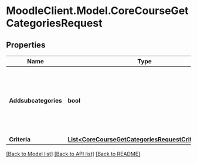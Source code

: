# MoodleClient.Model.CoreCourseGetCategoriesRequest

## Properties

Name | Type | Description | Notes
------------ | ------------- | ------------- | -------------
**Addsubcategories** | **bool** | return the sub categories infos                                           (1 - default) otherwise only the category info (0) | [optional] [default to 1]
**Criteria** | [**List&lt;CoreCourseGetCategoriesRequestCriteriaInner&gt;**](CoreCourseGetCategoriesRequestCriteriaInner.md) |  | [optional] 

[[Back to Model list]](../README.md#documentation-for-models) [[Back to API list]](../README.md#documentation-for-api-endpoints) [[Back to README]](../README.md)


